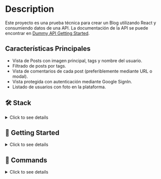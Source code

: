 # Description

Este proyecto es una prueba técnica para crear un Blog utilizando React y consumiendo datos de una API. La documentación de la API se puede encontrar en [Dummy API Getting Started](enlace).

## Características Principales

- Vista de Posts con imagen principal, tags y nombre del usuario.
- Filtrado de posts por tags.
- Vista de comentarios de cada post (preferiblemente mediante URL o modal).
- Vista protegida con autenticación mediante Google SignIn.
- Listado de usuarios con foto en la plataforma.

## 🛠️ Stack

<details>
  <summary>Click to see details</summary>

- [**React**](https://react.dev/blog/2023/03/16/introducing-react-dev) - The library for web and native user interfaces
- [**Typescript**](https://www.typescriptlang.org/) - JavaScript with syntax for types.


</details>

## 🚀 Getting Started

<details>
  <summary>Click to see details</summary>
<br>

1. Clone this repository.

```bash
git clone git@github.com:Daparamo/Semana.git
```

2. Install the dependencies:

```bash
npm install
```


3. Run the development server:

```bash
npm run dev

```

4. Open [**http://localhost:5173**](http://localhost:5173/) with your browser to see the result 🚀
</details>



## 🧞 Commands
<details>
  <summary>Click to see details</summary>
<br>

|     | Command          | Action                                        |
| :-- | :--------------- | :-------------------------------------------- |
| ⚙️  | `dev`            | Starts local dev server at `localhost:5173`.  |
| ⚙️  | `build`          | Build your production site to `./dist/`.     |

                   
</details>